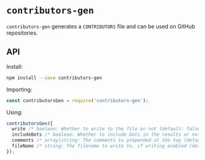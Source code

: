 # `contributors-gen`

`contributors-gen` generates a `CONTRIBUTORS` file and can be used on GitHub repositories.

## API

Install:

```sh
npm install --save contributors-gen
```

Importing:

```javascript
const contributorsGen = require('contributors-gen');
```

Using:

```javascript
contributorsGen({
  write /* boolean: Whether to write to the file or not (default: false) */
  includeBots /* boolean: Whether to include bots in the results or not (default: false) */
  comments /* array|string: The comments to prepended at the top (default: []) */
  fileName /* string: The filename to write to, if writing enabled (default: 'CONTRIBUTORS') */
});
```
